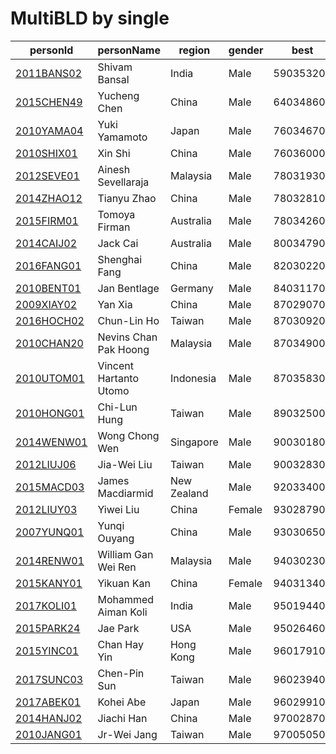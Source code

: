 # MultiBLD by single

|  personId|  personName|  region|  gender|  best|  worldRank|  continentRank|  countryRank |
| --------| --------| --------| --------| --------| --------| --------| --------|
|  [2011BANS02](https://www.worldcubeassociation.org/persons/2011BANS02)|  Shivam Bansal|  India|  Male|  590353203|  3|  1|  1 |
|  [2015CHEN49](https://www.worldcubeassociation.org/persons/2015CHEN49)|  Yucheng Chen |  China|  Male|  640348602|  5|  2|  1 |
|  [2010YAMA04](https://www.worldcubeassociation.org/persons/2010YAMA04)|  Yuki Yamamoto |  Japan|  Male|  760346701|  17|  7|  2 |
|  [2010SHIX01](https://www.worldcubeassociation.org/persons/2010SHIX01)|  Xin Shi |  China|  Male|  760360003|  21|  9|  4 |
|  [2012SEVE01](https://www.worldcubeassociation.org/persons/2012SEVE01)|  Ainesh Sevellaraja|  Malaysia|  Male|  780319301|  25|  10|  1 |
|  [2014ZHAO12](https://www.worldcubeassociation.org/persons/2014ZHAO12)|  Tianyu Zhao |  China|  Male|  780328100|  26|  11|  5 |
|  [2015FIRM01](https://www.worldcubeassociation.org/persons/2015FIRM01)|  Tomoya Firman|  Australia|  Male|  780342602|  28|  2|  1 |
|  [2014CAIJ02](https://www.worldcubeassociation.org/persons/2014CAIJ02)|  Jack Cai|  Australia|  Male|  800347900|  42|  5|  4 |
|  [2016FANG01](https://www.worldcubeassociation.org/persons/2016FANG01)|  Shenghai Fang |  China|  Male|  820302202|  50|  16|  7 |
|  [2010BENT01](https://www.worldcubeassociation.org/persons/2010BENT01)|  Jan Bentlage|  Germany|  Male|  840311700|  75|  29|  3 |
|  [2009XIAY02](https://www.worldcubeassociation.org/persons/2009XIAY02)|  Yan Xia |  China|  Male|  870290701|  117|  33|  13 |
|  [2016HOCH02](https://www.worldcubeassociation.org/persons/2016HOCH02)|  Chun-Lin Ho |  Taiwan|  Male|  870309200|  120|  34|  1 |
|  [2010CHAN20](https://www.worldcubeassociation.org/persons/2010CHAN20)|  Nevins Chan Pak Hoong |  Malaysia|  Male|  870349000|  135|  38|  3 |
|  [2010UTOM01](https://www.worldcubeassociation.org/persons/2010UTOM01)|  Vincent Hartanto Utomo|  Indonesia|  Male|  870358302|  138|  39|  5 |
|  [2010HONG01](https://www.worldcubeassociation.org/persons/2010HONG01)|  Chi-Lun Hung |  Taiwan|  Male|  890325003|  187|  54|  2 |
|  [2014WENW01](https://www.worldcubeassociation.org/persons/2014WENW01)|  Wong Chong Wen|  Singapore|  Male|  900301801|  208|  57|  4 |
|  [2012LIUJ06](https://www.worldcubeassociation.org/persons/2012LIUJ06)|  Jia-Wei Liu |  Taiwan|  Male|  900328302|  219|  61|  4 |
|  [2015MACD03](https://www.worldcubeassociation.org/persons/2015MACD03)|  James Macdiarmid|  New Zealand|  Male|  920334004|  325|  12|  2 |
|  [2012LIUY03](https://www.worldcubeassociation.org/persons/2012LIUY03)|  Yiwei Liu |  China|  Female|  930287901|  387|  112|  30 |
|  [2007YUNQ01](https://www.worldcubeassociation.org/persons/2007YUNQ01)|  Yunqi Ouyang |  China|  Male|  930306500|  395|  115|  31 |
|  [2014RENW01](https://www.worldcubeassociation.org/persons/2014RENW01)|  William Gan Wei Ren |  Malaysia|  Male|  940302303|  486|  143|  4 |
|  [2015KANY01](https://www.worldcubeassociation.org/persons/2015KANY01)|  Yikuan Kan |  China|  Female|  940313401|  491|  145|  43 |
|  [2017KOLI01](https://www.worldcubeassociation.org/persons/2017KOLI01)|  Mohammed Aiman Koli|  India|  Male|  950194400|  551|  167|  34 |
|  [2015PARK24](https://www.worldcubeassociation.org/persons/2015PARK24)|  Jae Park|  USA|  Male|  950264601|  589|  107|  85 |
|  [2015YINC01](https://www.worldcubeassociation.org/persons/2015YINC01)|  Chan Hay Yin |  Hong Kong|  Male|  960179101|  764|  234|  4 |
|  [2017SUNC03](https://www.worldcubeassociation.org/persons/2017SUNC03)|  Chen-Pin Sun |  Taiwan|  Male|  960239402|  797|  247|  7 |
|  [2017ABEK01](https://www.worldcubeassociation.org/persons/2017ABEK01)|  Kohei Abe |  Japan|  Male|  960299103|  820|  255|  31 |
|  [2014HANJ02](https://www.worldcubeassociation.org/persons/2014HANJ02)|  Jiachi Han |  China|  Male|  970028700|  834|  260|  72 |
|  [2010JANG01](https://www.worldcubeassociation.org/persons/2010JANG01)|  Jr-Wei Jang |  Taiwan|  Male|  970050500|  857|  267|  8 |
